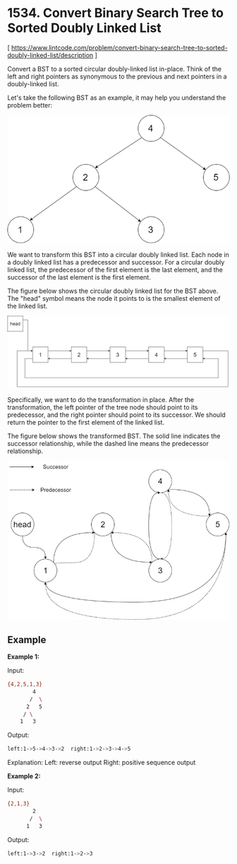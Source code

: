 # 1534. Convert Binary Search Tree to Sorted Doubly Linked List
[ https://www.lintcode.com/problem/convert-binary-search-tree-to-sorted-doubly-linked-list/description ]

Convert a BST to a sorted circular doubly-linked list in-place. Think of the left and right pointers as synonymous to the previous and next pointers in a doubly-linked list.

Let's take the following BST as an example, it may help you understand the problem better:

![demo1](https://github.com/samuelfujie/LintCode/blob/master/1534_Convert_Binary_Search_Tree_to_Sorted_Doubly_Linked_List/demo1.png?raw=true)

We want to transform this BST into a circular doubly linked list. Each node in a doubly linked list has a predecessor and successor. For a circular doubly linked list, the predecessor of the first element is the last element, and the successor of the last element is the first element.

The figure below shows the circular doubly linked list for the BST above. The "head" symbol means the node it points to is the smallest element of the linked list.

![demo2](https://github.com/samuelfujie/LintCode/blob/master/1534_Convert_Binary_Search_Tree_to_Sorted_Doubly_Linked_List/demo2.png?raw=true)

Specifically, we want to do the transformation in place. After the transformation, the left pointer of the tree node should point to its predecessor, and the right pointer should point to its successor. We should return the pointer to the first element of the linked list.

The figure below shows the transformed BST. The solid line indicates the successor relationship, while the dashed line means the predecessor relationship.

![demo3](https://github.com/samuelfujie/LintCode/blob/master/1534_Convert_Binary_Search_Tree_to_Sorted_Doubly_Linked_List/demo3.png?raw=true)

## Example
**Example 1:**

Input:
```sh
{4,2,5,1,3}
        4
       /  \
      2   5
     / \
    1   3
```
Output:
```sh
left:1->5->4->3->2  right:1->2->3->4->5
```
Explanation: 
Left: reverse output
Right: positive sequence output

**Example 2:**

Input:
```sh
{2,1,3}
        2
       /  \
      1   3
```
Output:
```sh
left:1->3->2  right:1->2->3
```